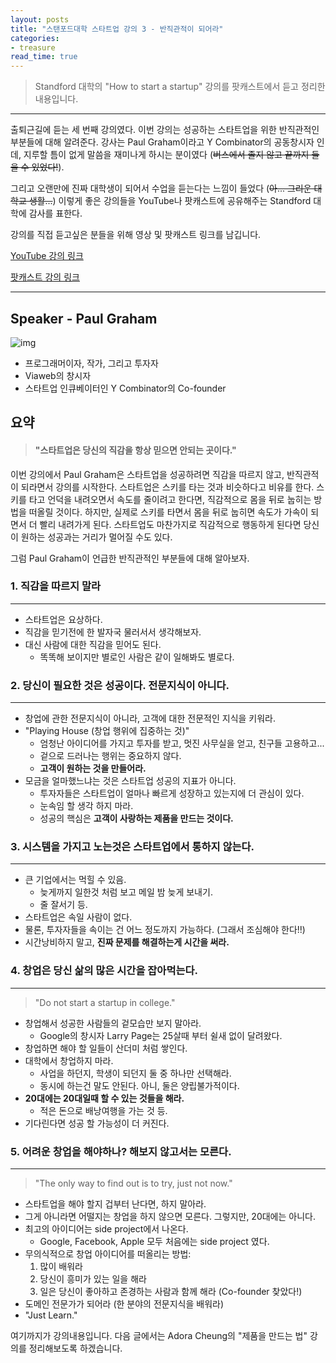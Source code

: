 ```yaml
---
layout: posts
title: "스탠포드대학 스타트업 강의 3 - 반직관적이 되어라"
categories: 
- treasure
read_time: true
---
```


> Standford 대학의 "How to start a startup" 강의를 팟캐스트에서 듣고 정리한 내용입니다. 
---

출퇴근길에 듣는 세 번째 강의였다. 
이번 강의는 성공하는 스타트업을 위한 반직관적인 부분들에 대해 알려준다. 
강사는 Paul Graham이라고 Y Combinator의 공동창시자 인데, 지루할 틈이 없게 말씀을 재미나게 하시는 분이였다 (~~버스에서 졸지 않고 끝까지 들을 수 있었다!~~). 

그리고 오랜만에 진짜 대학생이 되어서 수업을 듣는다는 느낌이 들었다 (~~아... 그리운 대학교 생활...~~)
이렇게 좋은 강의들을 YouTube나 팟캐스트에 공유해주는 Standford 대학에 감사를 표한다. 

강의를 직접 듣고싶은 분들을 위해 영상 및 팟캐스트 링크를 남깁니다.

[YouTube 강의 링크](https://youtu.be/ii1jcLg-eIQ)

[팟캐스트 강의 링크](https://player.fm/series/how-to-start-a-startup/03-paul-graham-before-the-startup)

---
## Speaker - Paul Graham 

![img](https://upload.wikimedia.org/wikipedia/commons/e/e3/Paulgraham_240x320.jpg)

* 프로그래머이자, 작가, 그리고 투자자
* Viaweb의 창시자
* 스타트업 인큐베이터인 Y Combinator의 
Co-founder



## 요약

> #### "스타트업은 당신의 직감을 항상 믿으면 안되는 곳이다."

이번 강의에서 Paul Graham은 스타트업을 성공하려면 직감을 따르지 않고, 반직관적이 되라면서 강의를 시작한다. 
스타트업은 스키를 타는 것과 비슷하다고 비유를 한다.
스키를 타고 언덕을 내려오면서 속도를 줄이려고 한다면, 직감적으로 몸을 뒤로 눕히는 방법을 떠올릴 것이다. 하지만, 실제로 스키를 타면서 몸을 뒤로 눕히면 속도가 가속이 되면서 더 빨리 내려가게 된다. 
스타트업도 마찬가지로 직감적으로 행동하게 된다면 당신이 원하는 성공과는 거리가 멀어질 수도 있다. 

그럼 Paul Graham이 언급한 반직관적인 부분들에 대해 알아보자. 

### 1. 직감을 따르지 말라
---
* 스타트업은 요상하다.
* 직감을 믿기전에 한 발자국 물러서서 생각해보자.
* 대신 사람에 대한 직감을 믿어도 된다. 
    * 똑똑해 보이지만 별로인 사람은 같이 일해봐도 별로다. 

### 2. 당신이 필요한 것은 성공이다. 전문지식이 아니다.
---
* 창업에 관한 전문지식이 아니라, 고객에 대한 전문적인 지식을 키워라.
* "Playing House (창업 행위에 집중하는 것)" 
    * 엄청난 아이디어를 가지고 투자를 받고, 멋진 사무실을 얻고, 친구들 고용하고... 
    * 겉으로 드러나는 행위는 중요하지 않다.
    * __고객이 원하는 것을 만들어라.__
* 모금을 얼마했느냐는 것은 스타트업 성공의 지표가 아니다.
    * 투자자들은 스타트업이 얼마나 빠르게 성장하고 있는지에 더 관심이 있다.
    * 눈속임 할 생각 하지 마라.
    * 성공의 핵심은 __고객이 사랑하는 제품을 만드는 것이다.__

### 3. 시스템을 가지고 노는것은 스타트업에서 통하지 않는다.
---
* 큰 기업에서는 먹힐 수 있음.
    * 늦게까지 일한것 처럼 보고 메일 밤 늦게 보내기.
    * 줄 잘서기 등.
* 스타트업은 속일 사람이 없다.
* 물론, 투자자들을 속이는 건 어느 정도까지 가능하다. (그래서 조심해야 한다!!)
* 시간낭비하지 말고, __진짜 문제를 해결하는게 시간을 써라.__

### 4. 창업은 당신 삶의 많은 시간을 잡아먹는다.
---
> "Do not start a startup in college."

* 창업해서 성공한 사람들의 겉모습만 보지 말아라. 
    * Google의 창시자 Larry Page는 25살때 부터 쉴새 없이 달려왔다.
* 창업하면 해야 할 일들이 산더미 처럼 쌓인다.
* 대학에서 창업하지 마라.
    * 사업을 하던지, 학생이 되던지 둘 중 하나만 선택해라.
    * 동시에 하는건 말도 안된다. 아니, 둘은 양립불가적이다.
* __20대에는 20대일때 할 수 있는 것들을 해라.__
    * 적은 돈으로 배낭여행을 가는 것 등.
* 기다린다면 성공 할 가능성이 더 커진다. 

### 5. 어려운 창업을 해야하나? 해보지 않고서는 모른다.
---
> "The only way to find out is to try, just not now." 

* 스타트업을 해야 할지 겁부터 난다면, 하지 말아라.
* 그게 아니라면 어떨지는 창업을 하지 않으면 모른다. 그렇지만, 20대에는 아니다.
* 최고의 아이디어는 side project에서 나온다.
    * Google, Facebook, Apple 모두 처음에는 side project 였다.
* 무의식적으로 창업 아이디어를 떠올리는 방법:
    1. 많이 배워라
    2. 당신이 흥미가 있는 일을 해라
    3. 일은 당신이 좋아하고 존경하는 사람과 함께 해라 (Co-founder 찾았다!)
* 도메인 전문가가 되어라 (한 분야의 전문지식을 배워라)
* "Just Learn."

여기까지가 강의내용입니다.
다음 글에서는 Adora Cheung의 "제품을 만드는 법" 강의를 정리해보도록 하겠습니다.